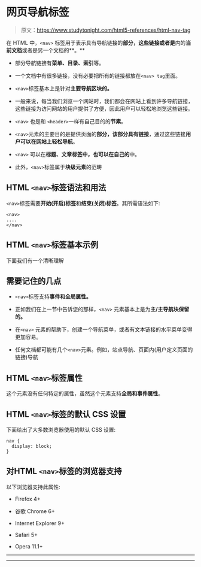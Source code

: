 # 网页导航标签

> 原文：<https://www.studytonight.com/html5-references/html-nav-tag>

在 HTML 中，`<nav>` 标签用于表示具有导航链接的**部分，这些链接或者是**内的**当前文档**或者是另一个文档的**。**

*   部分导航链接有**菜单、目录、索引**等。

*   一个文档中有很多链接，没有必要把所有的链接都放在`<nav> tag`里面。

*   `<nav>`标签基本上是针对**主要导航区块的。**

*   一般来说，每当我们浏览一个网站时，我们都会在网站上看到许多导航链接，这些链接为访问网站的用户提供了方便，因此用户可以轻松地浏览这些链接。

*   `<nav>` 也是和 `<header>`一样有自己目的的**节素**。

*   `<nav>`元素的主要目的是提供页面的**部分，该部分具有链接**，通过这些链接**用户可以在网站上轻松导航**。

*   `<nav>` 可以在**标题、文章标签中，也可以在自己的**中。

*   此外，`<nav>`标签属于**块级元素**的范畴

## HTML `<nav>`标签语法和用法

`<nav>`标签需要**开始(开启)标签**和**结束(关闭)标签**。其所需语法如下:

```
<nav>
....
</nav>
```

## HTML `<nav>`标签基本示例

下面我们有一个清晰理解

## 需要记住的几点

*   `<nav>`标签支持**事件和全局属性。**

*   正如我们在上一节中告诉您的那样，`<nav>` 元素基本上是为**主/主导航块保留的。**

*   在`<nav>` 元素的帮助下，创建一个导航菜单，或者有文本链接的水平菜单变得更加容易。

*   任何文档都可能有几个`<nav>`元素。例如，站点导航、页面内(用户定义页面的链接)导航

## HTML `<nav>`标签属性

这个元素没有任何特定的属性，虽然这个元素支持**全局和事件属性**。

## HTML `<nav>`标签的默认 CSS 设置

下面给出了大多数浏览器使用的默认 CSS 设置:

```
nav {
  display: block;
}
```

## 对HTML `<nav>`标签的浏览器支持

以下浏览器支持此属性:

*   Firefox 4+

*   谷歌 Chrome 6+

*   Internet Explorer 9+

*   Safari 5+

*   Opera 11.1+

* * *

* * *